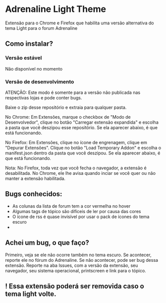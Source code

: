 # Adrenaline Light Theme

Extensão para o Chrome e Firefox que habilita uma versão alternativa do tema Light para o forum Adrenaline

## Como instalar?

### Versão estável
Não disponível no momento

### Versão de desenvolvimento

ATENÇÂO: Este modo é somente para a versão não publicada nas respectivas lojas e pode conter bugs.

Baixe o zip desse repositório e extraia para qualquer pasta.

No Chrome: Em Extensões, marque o checkbox de "Modo de Desenvolvedor", clique no botão "Carregar extensão expandida" e escolha a pasta que você deszipou esse repositório.
Se ela aparecer abaixo, é que está funcionando.

No Firefox: Em Extensões, clique no ícone de engrenagem, clique em "Depurar Extensões". Clique no botão "Load Temporary Addon" e escolha o manifest.json dentro da pasta que você deszipou.
Se ela aparecer abaixo, é que está funcionando.

Nota: No Firefox, toda vez que você fecha o navegador, a extensão é desabilitada. No Chrome, ele lhe avisa quando inciar se você quer ou não manter a extensão habilitada.

## Bugs conhecidos:
- As colunas da lista de forum tem a cor vermelha no hover
- Algumas tags de tópico são difíceis de ler por causa das cores
- O ícone de rss é quase invisível por usar o pack de ícones do tema escuro
- 

## Achei um bug, o que faço?
Primeiro, veja se ele não ocorre também no tema escuro. Se acontecer, reporte ele no fórum do Adrenaline.
Se não acontecer, pode ser bug dessa extensão. Reporte na aba Issues, com a versão da extensão, seu navegador, seu sistema operacional, printscreen e link para o tópico.

## ! Essa extensão poderá ser removida caso o tema light volte.